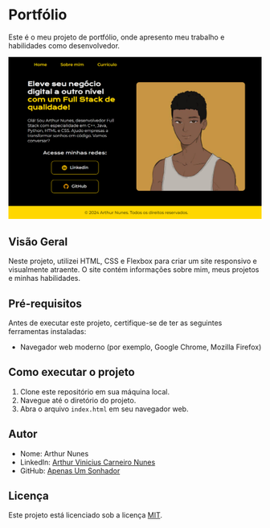 # Portfólio

Este é o meu projeto de portfólio, onde apresento meu trabalho e habilidades como desenvolvedor.

![Imagem da Home page](assets/image.png)

## Visão Geral

Neste projeto, utilizei HTML, CSS e Flexbox para criar um site responsivo e visualmente atraente. O site contém informações sobre mim, meus projetos e minhas habilidades.

## Pré-requisitos

Antes de executar este projeto, certifique-se de ter as seguintes ferramentas instaladas:

- Navegador web moderno (por exemplo, Google Chrome, Mozilla Firefox)

## Como executar o projeto

1. Clone este repositório em sua máquina local.
2. Navegue até o diretório do projeto.
3. Abra o arquivo `index.html` em seu navegador web.

## Autor

- Nome: Arthur Nunes
- LinkedIn: [Arthur Vinicius Carneiro Nunes](https://www.linkedin.com/in/arthurvininunes/)
- GitHub: [Apenas Um Sonhador](https://github.com/ApenasUmSonhador)

## Licença

Este projeto está licenciado sob a licença [MIT](LICENSE).
